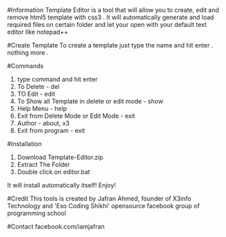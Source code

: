 #Information
Template Editor is a tool that will allow you to create, edit and remove html5 template with css3 . It will automatically generate and load required files on certain folder and let your open with your default text editor like notepad++

#Create Template
To create a template just type the name and hit enter . nothing more . 

#Commands
1. type command and hit enter
2. To Delete - del
3. TO Edit - edit
4. To Show all Template in delete or edit mode - show
5. Help Menu - help
6. Exit from Delete Mode or Edit Mode - exit
7. Author - about, x3
8. Exit from program - exit

#Installation
1. Download Template-Editor.zip
2. Extract The Folder
3. Double click on editor.bat

It will install automatically itself! 
Enjoy!


#Credit
This tools is created by Jafran Ahmed, founder of X3info Technology and 'Eso Coding Shikhi' opensource facebook group of programming school

#Contact
facebook.com/iamjafran
